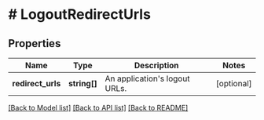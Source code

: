 # # LogoutRedirectUrls

## Properties

Name | Type | Description | Notes
------------ | ------------- | ------------- | -------------
**redirect_urls** | **string[]** | An application&#39;s logout URLs. | [optional]

[[Back to Model list]](../../README.md#models) [[Back to API list]](../../README.md#endpoints) [[Back to README]](../../README.md)
